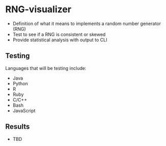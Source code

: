 # RNG-visualizer
- Definition of what it means to implements a random number generator (RNG)
- Test to see if a RNG is consistent or skewed
- Provide statistical analysis with output to CLI

## Testing
Languages that will be testing include:
- Java
- Python
- R
- Ruby
- C/C++
- Bash
- JavaScript

## Results
- TBD
